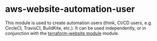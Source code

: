 # aws-website-automation-user

This module is used to create automation users (think, CI/CD users, e.g. CircleCI, TravisCI, BuildKite, etc.). It can be used independently, or in conjunction with the [terraform-website module](https://github.com/sbogacz/terraform-website) module. 
